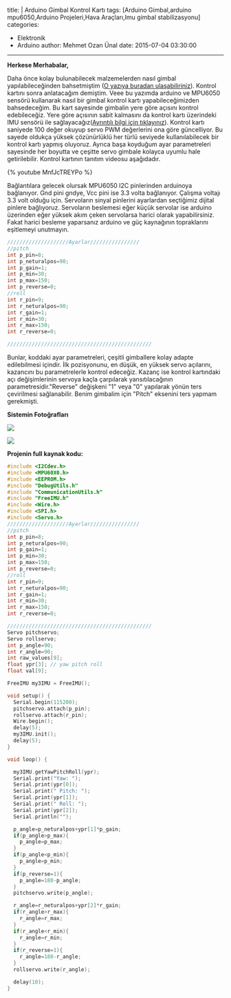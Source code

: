 title: |
	Arduino Gimbal Kontrol Kartı
tags: [Arduino Gimbal,arduino mpu6050,Arduino Projeleri,Hava Araçları,Imu gimbal stabilizasyonu]
categories:
  - Elektronik
  - Arduino
author: Mehmet Ozan Ünal
date: 2015-07-04 03:30:00
---

**Herkese Merhabalar,**  

Daha önce kolay bulunabilecek malzemelerden nasıl gimbal yapılabileceğinden bahsetmiştim ([O yazıya buradan ulaşabiliriniz](https://mozanunal.com/2015/06/2-eksenli-servo-gimbal-yapm/)). Kontrol kartını sonra anlatacağım demiştim. Veee bu yazımda arduino ve MPU6050 sensörü kullanarak nasıl bir gimbal kontrol kartı yapabileceğimizden bahsedeceğim. Bu kart sayesinde gimbalin yere göre açısını kontrol edebileceğiz. Yere göre açısının sabit kalmasını da kontrol kartı üzerindeki IMU sensörü ile sağlayacağız([Ayrıntılı bilgi için tıklayınız](https://mozanunal.com/2014/11/imu-aclarnn-3-boyutlu-olarak/)). Kontrol kartı saniyede 100 değer okuyup servo PWM değerlerini ona göre güncelliyor. Bu sayede oldukça yüksek çözünürlüklü her türlü seviyede kullanılabilecek bir kontrol kartı yapmış oluyoruz. Ayrıca başa koyduğum ayar parametreleri sayesinde her boyutta ve çeşitte servo gimbale kolayca uyumlu hale getirilebilir. Kontrol kartının tanıtım videosu aşağıdadır.  

{% youtube MnfJcTREYPo %}

Bağlantılara gelecek olursak MPU6050 I2C pinlerinden arduinoya bağlanıyor. Gnd pini gndye, Vcc pini ise 3.3 volta bağlanıyor. Çalışma voltajı 3.3 volt olduğu için. Servoların sinyal pinlerini ayarlardan seçtiğimiz dijital pinlere bağlıyoruz. Servoların beslemesi eğer küçük servolar ise arduino üzerinden eğer yüksek akım çeken servolarsa harici olarak yapabilirsiniz. Fakat harici besleme yaparsanız arduino ve güç kaynağının topraklarını eşitlemeyi unutmayın.  

```cpp
////////////////////Ayarlar////////////////  
//pitch  
int p_pin=8;  
int p_neturalpos=90;  
int p_gain=1;  
int p_min=30;  
int p_max=150;  
int p_reverse=0;  
//roll  
int r_pin=9;  
int r_neturalpos=90;  
int r_gain=1;  
int r_min=30;  
int r_max=150;  
int r_reverse=0;  

///////////////////////////////////////////////
```

Bunlar, koddaki ayar parametreleri, çeşitli gimballere kolay adapte edilebilmesi içindir. İlk pozisyonunu, en düşük, en yüksek servo açılarını, kazancını bu parametrelerle kontrol edeceğiz. Kazanç ise kontrol kartındaki açı değişimlerinin servoya kaçla çarpılarak yansıtılacağının parametresidir."Reverse" değişkeni "1" veya "0" yapılarak yönün ters çevirilmesi sağlanabilir. Benim gimbalim için "Pitch" eksenini ters yapmam gerekmişti.  


**Sistemin Fotoğrafları**

![](https://2.bp.blogspot.com/-tPAYzOfRh8Y/VZbhzOoEt3I/AAAAAAAAMsw/lg5YNJs2Gl4/s720/IMG_20150703_170713.jpg)

![](https://4.bp.blogspot.com/-SGgaLhyZB5o/VZbhyrpIPvI/AAAAAAAAMss/fUO7DeUM9gA/s720/IMG_20150703_170813.jpg)

**Projenin full kaynak kodu:**

```cpp
#include <I2Cdev.h>  
#include <MPU60X0.h>  
#include <EEPROM.h>  
#include "DebugUtils.h"  
#include "CommunicationUtils.h"  
#include "FreeIMU.h"  
#include <Wire.h>  
#include <SPI.h>  
#include <Servo.h>  
////////////////////Ayarlar////////////////  
//pitch  
int p_pin=8;  
int p_neturalpos=90;  
int p_gain=1;  
int p_min=30;  
int p_max=150;  
int p_reverse=0;  
//roll  
int r_pin=9;  
int r_neturalpos=90;  
int r_gain=1;  
int r_min=30;  
int r_max=150;  
int r_reverse=0;  

///////////////////////////////////////////////  
Servo pitchservo;  
Servo rollservo;  
int p_angle=90;  
int r_angle=90;  
int raw_values[9];  
float ypr[3]; // yaw pitch roll  
float val[9];  

FreeIMU my3IMU = FreeIMU();  

void setup() {  
  Serial.begin(115200);  
  pitchservo.attach(p_pin);  
  rollservo.attach(r_pin);  
  Wire.begin();  
  delay(5);  
  my3IMU.init();  
  delay(5);  
}  

void loop() {  

  my3IMU.getYawPitchRoll(ypr);  
  Serial.print("Yaw: ");  
  Serial.print(ypr[0]);  
  Serial.print(" Pitch: ");  
  Serial.print(ypr[1]);  
  Serial.print(" Roll: ");  
  Serial.print(ypr[2]);  
  Serial.println("");  

  p_angle=p_neturalpos+ypr[1]*p_gain;  
  if(p_angle>p_max){  
    p_angle=p_max;  
  }  
  if(p_angle<p_min){  
    p_angle=p_min;  
  }  
  if(p_reverse=1){  
    p_angle=180-p_angle;  
  }  
  pitchservo.write(p_angle);  

  r_angle=r_neturalpos+ypr[2]*r_gain;  
  if(r_angle>r_max){  
    r_angle=r_max;  
  }  
  if(r_angle<r_min){  
    r_angle=r_min;  
  }  
  if(r_reverse=1){  
    r_angle=180-r_angle;  
  }  
  rollservo.write(r_angle);  

  delay(10);  
}

```